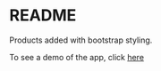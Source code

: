 README
======


Products added with bootstrap styling.

To see a demo of the app, click [here](http://sellspace.herokuapp.com/)